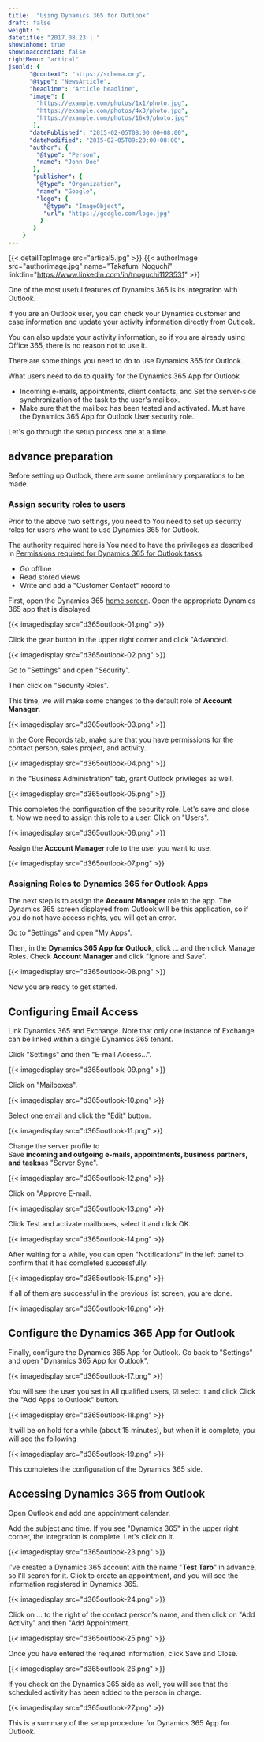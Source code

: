 ```yaml
---
title:  "Using Dynamics 365 for Outlook"
draft: false
weight: 5
datetitle: "2017.08.23 | "
showinhome: true
showinaccordian: false
rightMenu: "artical"
jsonld: {
      "@context": "https://schema.org",
      "@type": "NewsArticle",
      "headline": "Article headline",
      "image": [
        "https://example.com/photos/1x1/photo.jpg",
        "https://example.com/photos/4x3/photo.jpg",
        "https://example.com/photos/16x9/photo.jpg"
       ],
      "datePublished": "2015-02-05T08:00:00+08:00",
      "dateModified": "2015-02-05T09:20:00+08:00",
      "author": {
        "@type": "Person",
        "name": "John Doe"
       },
       "publisher": {
        "@type": "Organization",
        "name": "Google",
        "logo": {
          "@type": "ImageObject",
          "url": "https://google.com/logo.jpg"
         }
       }
    }
---
```

{{< detailTopImage src="artical5.jpg" >}}
{{< authorImage src="authorimage.jpg" name="Takafumi Noguchi" linkdin="https://www.linkedin.com/in/tnoguchi1123531" >}}
<!-- Intro  -->
One of the most useful features of Dynamics 365 is its integration with Outlook.

If you are an Outlook user, you can check your Dynamics customer and case information and update your activity information directly from Outlook.

You can also update your activity information, so if you are already using Office 365, there is no reason not to use it.

There are some things you need to do to use Dynamics 365 for Outlook.
<!-- HighLighted Box -->
What users need to do to qualify for the Dynamics 365 App for Outlook
  * Incoming e-mails, appointments, client contacts, and
  Set the server-side synchronization of the task to the user's mailbox.
  * Make sure that the mailbox has been tested and activated.
  Must have the Dynamics 365 App for Outlook User security role.

Let's go through the setup process one at a time.

 
## advance preparation
Before setting up Outlook, there are some preliminary preparations to be made.

### Assign security roles to users
Prior to the above two settings, you need to
You need to set up security roles for users who want to use Dynamics 365 for Outlook.

The authority required here is
You need to have the privileges as described in [Permissions required for Dynamics 365 for Outlook tasks](https://docs.microsoft.com/ja-jp/dynamics365/outlook-addin/admin-guide/permissions-required-tasks).

  * Go offline
  * Read stored views
  * Write and add a "Customer Contact" record to

First, open the Dynamics 365 [home screen](https://home.dynamics.com/).
Open the appropriate Dynamics 365 app that is displayed.
<!-- Image= d365outlook-01.png -->
{{< imagedisplay src="d365outlook-01.png" >}}

Click the gear button in the upper right corner and click "Advanced.
<!-- Image= d365outlook-02.png -->
{{< imagedisplay src="d365outlook-02.png" >}}


Go to "Settings" and open "Security".

Then click on "Security Roles".

This time, we will make some changes to the default role of **Account Manager**.
<!-- Image= d365outlook-03.png -->
{{< imagedisplay src="d365outlook-03.png" >}}

In the Core Records tab, make sure that you have permissions for the contact person, sales project, and activity.
<!-- Image= d365outlook-04.png -->
{{< imagedisplay src="d365outlook-04.png" >}}

In the "Business Administration" tab, grant Outlook privileges as well. 
<!-- Image= d365outlook-05.png -->
{{< imagedisplay src="d365outlook-05.png" >}}


This completes the configuration of the security role. Let's save and close it.
Now we need to assign this role to a user. Click on "Users".
<!-- Image= d365outlook-06.png -->
{{< imagedisplay src="d365outlook-06.png" >}}


Assign the **Account Manager** role to the user you want to use.
<!-- Image= d365outlook-07.png -->
{{< imagedisplay src="d365outlook-07.png" >}}


### Assigning Roles to Dynamics 365 for Outlook Apps
The next step is to assign the **Account Manager** role to the app.
The Dynamics 365 screen displayed from Outlook will be this application, so if you do not have access rights, you will get an error.

Go to "Settings" and open "My Apps".

Then, in the **Dynamics 365 App for Outlook**, click ... and then click Manage Roles.
Check **Account Manager** and click "Ignore and Save".
<!-- Image= d365outlook-08.png -->
{{< imagedisplay src="d365outlook-08.png" >}}


Now you are ready to get started.

## Configuring Email Access
Link Dynamics 365 and Exchange.
Note that only one instance of Exchange can be linked within a single Dynamics 365 tenant.

Click "Settings" and then "E-mail Access...".
<!-- Image= d365outlook-09.png -->
{{< imagedisplay src="d365outlook-09.png" >}}


Click on "Mailboxes".
<!-- Image= d365outlook-10.png -->
{{< imagedisplay src="d365outlook-10.png" >}}


Select one email and click the "Edit" button.
<!-- Image= d365outlook-11.png -->
{{< imagedisplay src="d365outlook-11.png" >}}

Change the server profile to      
Save **incoming and outgoing e-mails, appointments, business partners, and tasks**as "Server Sync".
<!-- Image= d365outlook-12.png -->
{{< imagedisplay src="d365outlook-12.png" >}}


Click on "Approve E-mail.
<!-- Image= d365outlook-13.png -->
{{< imagedisplay src="d365outlook-13.png" >}}


Click Test and activate mailboxes, select it and click OK.
<!-- Image= d365outlook-14.png -->
{{< imagedisplay src="d365outlook-14.png" >}}


After waiting for a while, you can open "Notifications" in the left panel to confirm that it has completed successfully.
<!-- Image= d365outlook-15.png -->
{{< imagedisplay src="d365outlook-15.png" >}}


If all of them are successful in the previous list screen, you are done.
<!-- Image= d365outlook-16.png -->
{{< imagedisplay src="d365outlook-16.png" >}}


## Configure the Dynamics 365 App for Outlook
Finally, configure the Dynamics 365 App for Outlook.
 Go back to "Settings" and open "Dynamics 365 App for Outlook".
<!-- Image= d365outlook-17.png -->
{{< imagedisplay src="d365outlook-17.png" >}}


You will see the user you set in All qualified users, ☑ select it and click
Click the "Add Apps to Outlook" button.
<!-- Image= d365outlook-18.png -->
{{< imagedisplay src="d365outlook-18.png" >}}


It will be on hold for a while (about 15 minutes), but when it is complete, you will see the following
<!-- Image= d365outlook-19.png -->
{{< imagedisplay src="d365outlook-19.png" >}}

This completes the configuration of the Dynamics 365 side.

## Accessing Dynamics 365 from Outlook
Open Outlook and add one appointment calendar.

Add the subject and time.
If you see "Dynamics 365" in the upper right corner, the integration is complete. Let's click on it.
<!-- Image- d365outlook-23.png -->
{{< imagedisplay src="d365outlook-23.png" >}}


I've created a Dynamics 365 account with the name "**Test Taro**" in advance, so I'll search for it.
Click to create an appointment, and you will see the information registered in Dynamics 365.
<!-- Image= d365outlook-24.png -->
{{< imagedisplay src="d365outlook-24.png" >}}


Click on ... to the right of the contact person's name, and then click on "Add Activity" and then "Add Appointment.
<!-- Image= d365outlook-25.png -->
{{< imagedisplay src="d365outlook-25.png" >}}


Once you have entered the required information, click Save and Close.
<!-- Image= d365outlook-26.png -->
{{< imagedisplay src="d365outlook-26.png" >}}


If you check on the Dynamics 365 side as well, you will see that the scheduled activity has been added to the person in charge.
<!-- Image= d365outlook-27.png -->
{{< imagedisplay src="d365outlook-27.png" >}}

This is a summary of the setup procedure for Dynamics 365 App for Outlook.     
&nbsp;